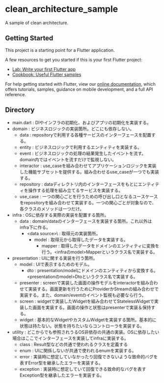 # clean_architecture_sample

A sample of clean architecture.

## Getting Started

This project is a starting point for a Flutter application.

A few resources to get you started if this is your first Flutter project:

- [Lab: Write your first Flutter app](https://flutter.dev/docs/get-started/codelab)
- [Cookbook: Useful Flutter samples](https://flutter.dev/docs/cookbook)

For help getting started with Flutter, view our
[online documentation](https://flutter.dev/docs), which offers tutorials,
samples, guidance on mobile development, and a full API reference.

## Directory
- main.dart : DIやインフラの初期化、およびアプリの初期化を実装する。
- domain : ビジネスロジックの実装箇所。どこにも依存しない。
  - data : repositoryで利用する各種サービスのインターフェースを配置する。
  - entity : ビジネスロジックで利用するエンティティを実装する。
  - event : ビジネスロジックの処理の結果発生したイベントを流す。domain内ではイベントを流すだけで監視しない。
  - interactor : use_caseを組み合わせてアプリケーションロジックを実装した機能サブセットを提供する。組み合わせるuse_caseが一つでも実装する。
  - repository : dataディレクトリ内のインターフェースをもとにエンティティを操作する処理を組み立てるサービスを実装する。
  - use_case : 一つの関心ごとを行うための呼び出し口となるユースケースをrepositoryを組み合わせて実装する。一つの関心ごとが対象なので、各クラスのメソッドは一つだけ。
- infra : OSに依存する実際の実装を配置する箇所。
  - data : domain/dataのインターフェースを実装する箇所。これ以外はinfra下に作る。
    - \<data source>\ : 取得元の実装箇所。
      - model : 取得元から取得したデータを実装する。
        - mapper : 取得したデータをドメインのエンティティに変換を行う。\<infraのmodel\>Mapperというクラス名で実装する。
- presentation : UIに関する実装を行う箇所。
  - model : UIで表示するためのモデル。
    - dto : presentation/modelにドメインのエンティティから変換する。\<presentationのmodel\>Dtoというクラス名で実装する。
  - presenter : screenで実装した画面の操作モデルをinteractorを組み合わせて実装する。画面更新を行うためにProviderかStreamの組み合わせで実装する。また、domain/eventのイベント監視も必要なら行う。
  - screen : widgetで実装したWidgetを組み合わせてStatelessWidgetで実装した画面を実装する。画面の操作と状態はpresenterで実装＆保持する。
  - widget : 基本的なWidgetやカスタムWidgetを実装する箇所。基本的に状態は持たない。状態を持ちたいならコントローラを実装する。
- utility : どこからでも参照されうるOS非依存の共通の実装。OSに依存したい場合はここでインターフェースを実装してinfraに実装する。
  - class : Result型などの共通で使われるクラスを定義する
  - enum : UIに関係しないが共通で使われるenumを実装する。 
  - error : 実装時に想定していなかったり回復できないような致命的バグを表すError型を継承したエラーを実装する。
  - exception : 実装時に想定していて回復できる致命的なバグを表すException型を継承したエラーを実装する。